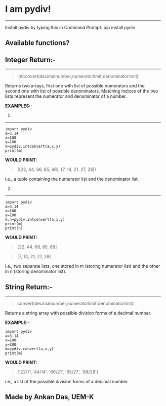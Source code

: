 # I am pydiv!

----
Install pydiv by typing this in Command Prompt:
    pip install pydiv

## Available functions?

Integer Return:-
----
----
>intconvert(decimalnumber,numeratorlimit,denominatorlimit) 

Returns two arrays, first one with list of possible numerators and the second one with list of possible denominators. Matching indices of the two lists represent the numerator and denominator of a number.

**EXAMPLES:-**

1.
----
    import pydiv
    a=3.14
    x=100
    y=100
    m=pydiv.intconvert(a,x,y)
    print(m)

**WOULD PRINT**: 

>([22, 44, 66, 85, 88], [7, 14, 21, 27, 28])

i.e., a tuple containing the numerator list and the denominator list.

2.
----

    import pydiv
    a=3.14
    x=100
    y=100
    m,n=pydiv.intconvert(a,x,y)
    print(m)
    print(n)

**WOULD PRINT:**

>[22, 44, 66, 85, 88]

>[7, 14, 21, 27, 28]

i.e., two separate lists, one stored in m (storing numerator list) and the other in n (storing denominator list).


String Return:-
----
----

>convert(decimalnumber,numeratorlimit,denominatorlimit)

Returns a string array with possible division forms of a decimal number.

**EXAMPLE:-**

    import pydiv
    a=3.14
    x=100
    y=100
    m=pydiv.convert(a,x,y)
    print(m)

**WOULD PRINT:**

>['22/7', '44/14', '66/21', '85/27', '88/28']

i.e., a list of the possible division forms of a decimal number.


Made by Ankan Das, UEM-K
----
